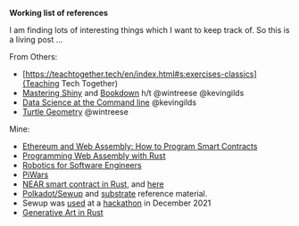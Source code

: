 **Working list of references**

I am finding lots of interesting things which I want to keep track of. So this is a living post ...

From Others:

* [https://teachtogether.tech/en/index.html#s:exercises-classics](Teaching Tech Together) 
* [Mastering Shiny](https://mastering-shiny.org/) and [Bookdown](https://bookdown.org/) h/t @wintreese @kevingilds 
* [Data Science at the Command line](https://datascienceatthecommandline.com/2e/) @kevingilds 
* [Turtle Geometry](https://www.amazon.co.uk/Turtle-Geometry-Mathematics-Artificial-Intelligence/dp/0262510375/) @wintreese 

Mine:

* [Ethereum and Web Assembly: How to Program Smart Contracts](https://worldweeklynews.com/ethereum-and-web-assembly-how-to-program-smart-contracts/)
* [Programming Web Assembly with Rust](https://pragprog.com/titles/khrust/programming-webassembly-with-rust/)
* [Robotics for Software Engineers](https://livebook.manning.com/book/robotics-for-software-engineers/chapter-2/v-1/147)
* [PiWars](https://piwars.org/2022-competition/challenges/shepherds-pi/)
* [NEAR smart contract in Rust](https://docs.near.org/docs/develop/contracts/rust/intro), and [here](https://learn.figment.io/tutorials/write-and-deploy-a-smart-contract-on-near)
* [Polkadot/Sewup](https://medium.com/ethereum-on-steroids/dapps-building-blocks-for-web3-sewup-for-writing-ethereum-webassembly-in-rust-7f4812a49195) and [substrate](https://docs.substrate.io/tutorials/v3/) reference material.
* Sewup was [used](https://github.com/second-state/sewup-rdb-example) at a [hackathon](https://slides.com/yanganto/writing-ethereum-webassembly-in-rust-iv-todo-app-with-sewup) in December 2021
* [Generative Art in Rust](https://blog.abor.dev/p/making-generative-art-with-rust)

